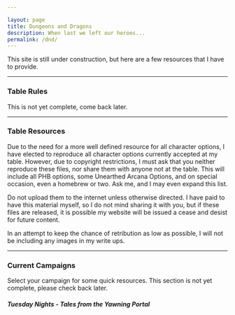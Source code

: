 ```yaml
---

layout: page
title: Dungeons and Dragons
description: When last we left our heroes...
permalink: /dnd/
---
```


This site is still under construction, but here are a few resources that I have to provide.

<hr/>

### Table Rules

This is not yet complete, come back later.

<hr/>

### Table Resources

Due to the need for a more well defined resource for all character options, I have elected to reproduce all character options currently accepted at my table. However, due to copyright restrictions, I must ask that you neither reproduce these files, nor share them with anyone not at the table. This will include all PHB options, some Unearthed Arcana Options, and on special occasion, even a homebrew or two. Ask me, and I may even expand this list.

Do not upload them to the internet unless otherwise directed. I have paid to have this material myself, so I do not mind sharing it with you, but if these files are released, it is possible my website will be issued a cease and desist for future content.

In an attempt to keep the chance of retribution as low as possible, I will not be including any images in my write ups.

<hr/>

### Current Campaigns

Select your campaign for some quick resources. This section is not yet complete, please check back later.

##### Tuesday Nights - Tales from the Yawning Portal